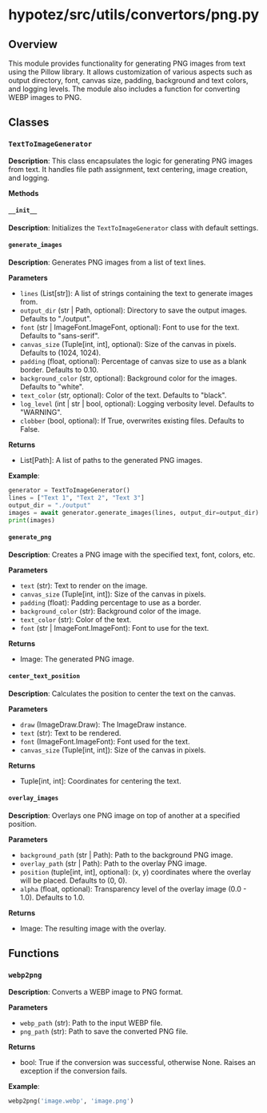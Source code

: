 # hypotez/src/utils/convertors/png.py

## Overview

This module provides functionality for generating PNG images from text using the Pillow library. It allows customization of various aspects such as output directory, font, canvas size, padding, background and text colors, and logging levels.  The module also includes a function for converting WEBP images to PNG.


## Classes

### `TextToImageGenerator`

**Description**: This class encapsulates the logic for generating PNG images from text. It handles file path assignment, text centering, image creation, and logging.

**Methods**

#### `__init__`

**Description**: Initializes the `TextToImageGenerator` class with default settings.

#### `generate_images`

**Description**: Generates PNG images from a list of text lines.

**Parameters**

- `lines` (List[str]): A list of strings containing the text to generate images from.
- `output_dir` (str | Path, optional): Directory to save the output images. Defaults to "./output".
- `font` (str | ImageFont.ImageFont, optional): Font to use for the text. Defaults to "sans-serif".
- `canvas_size` (Tuple[int, int], optional): Size of the canvas in pixels. Defaults to (1024, 1024).
- `padding` (float, optional): Percentage of canvas size to use as a blank border. Defaults to 0.10.
- `background_color` (str, optional): Background color for the images. Defaults to "white".
- `text_color` (str, optional): Color of the text. Defaults to "black".
- `log_level` (int | str | bool, optional): Logging verbosity level. Defaults to "WARNING".
- `clobber` (bool, optional): If True, overwrites existing files. Defaults to False.


**Returns**

- List[Path]: A list of paths to the generated PNG images.

**Example**:
```python
generator = TextToImageGenerator()
lines = ["Text 1", "Text 2", "Text 3"]
output_dir = "./output"
images = await generator.generate_images(lines, output_dir=output_dir)
print(images)
```

#### `generate_png`

**Description**: Creates a PNG image with the specified text, font, colors, etc.


**Parameters**

- `text` (str): Text to render on the image.
- `canvas_size` (Tuple[int, int]): Size of the canvas in pixels.
- `padding` (float): Padding percentage to use as a border.
- `background_color` (str): Background color of the image.
- `text_color` (str): Color of the text.
- `font` (str | ImageFont.ImageFont): Font to use for the text.


**Returns**

- Image: The generated PNG image.


#### `center_text_position`

**Description**: Calculates the position to center the text on the canvas.

**Parameters**

- `draw` (ImageDraw.Draw): The ImageDraw instance.
- `text` (str): Text to be rendered.
- `font` (ImageFont.ImageFont): Font used for the text.
- `canvas_size` (Tuple[int, int]): Size of the canvas in pixels.

**Returns**

- Tuple[int, int]: Coordinates for centering the text.


#### `overlay_images`

**Description**: Overlays one PNG image on top of another at a specified position.

**Parameters**

- `background_path` (str | Path): Path to the background PNG image.
- `overlay_path` (str | Path): Path to the overlay PNG image.
- `position` (tuple[int, int], optional): (x, y) coordinates where the overlay will be placed. Defaults to (0, 0).
- `alpha` (float, optional): Transparency level of the overlay image (0.0 - 1.0). Defaults to 1.0.

**Returns**

- Image: The resulting image with the overlay.


## Functions

### `webp2png`

**Description**: Converts a WEBP image to PNG format.

**Parameters**

- `webp_path` (str): Path to the input WEBP file.
- `png_path` (str): Path to save the converted PNG file.

**Returns**

- bool: True if the conversion was successful, otherwise None.
  Raises an exception if the conversion fails.


**Example**:
```python
webp2png('image.webp', 'image.png')
```